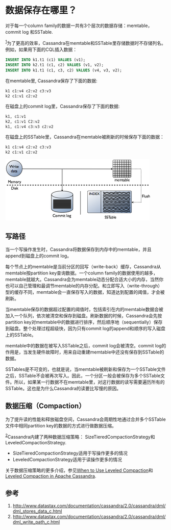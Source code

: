 # 数据保存在哪里？

对于每一个column family的数据一共有3个层次的数据存储：memtable，commit log 和SSTable.

<sup>[1](#ref_1)</sup>为了更高的效率，Cassandra在memtable和SSTable里存储数据时不存储列名。例如，如果用下面的CQL插入数据：

```SQL
INSERT INTO k1.t1 (c1) VALUES (v1);
INSERT INTO k2.t1 (c1, c2) VALUES (v1, v2);
INSERT INTO k1.t1 (c1, c3, c2) VALUES (v4, v3, v2);
```
在memtable里, Cassandra保存了下面的数据:

```text
k1 c1:v4 c2:v2 c3:v3
k2 c1:v1 c2:v2
```
在磁盘上的commit log里，Cassandra保存了下面的数据:
```text
k1, c1:v1
k2, c1:v1 C2:v2
k1, c1:v4 c3:v3 c2:v2
```
在磁盘上的SSTable里，Cassandra在memtable被刷新的时候保存下面的数据：
```text
k1 c1:v4 c2:v2 c3:v3
k2 c1:v1 c2:v2
```

![Figure 1](../assets/flush_memtable.png)

## 写路径

当一个写操作发生时，Cassandra将数据保存到内存中的memtable，并且append到磁盘上的commit log。

每个节点上的memtable是当前分区的回写（write-back）缓存，Cassandra从memtable按partition key查询数据。一个column family的数据使用的越多，memtable就越大。Cassandra会为memtable动态分配合适大小的内存，当然你也可以自己管理和最调节memtable的内存分配。和立即写入（write-through）型的缓存不同，memtable会一直保存写入的数据，知道达到配置的阈值，才会被刷新。

当memtable保存的数据超过配置的阈值时，包括索引在内的memtable数据会被加入一个队列，依次被清空和保存到磁盘。刷新数据的时候，Cassandra会先按partition key对memtable中的数据进行排序，然后顺序地（sequentially）保存到磁盘。整个处理过程超级快，因为只有commit log的append和顺序的写入磁盘上的SSTable。

memtable中的数据在被写入SSTable之后，commit log会被清空。commit log的作用是，当发生硬件故障时，用来自动重建memtable中还没有保存到SSTable的数据。

SSTables是不可变的，也就是说，当memtable被刷新和保存为一个SSTable文件之后，SSTable不会被再次写入。因此，一个分区一般会被保存为多个SSTable文件。所以，如果某一行数据不在memtable里，对这行数据的读写需要遍历所有的SSTable。这也是为什么Cassandra的读要比写慢的原因。

## 数据压缩（Compaction）

为了提升读的性能和释放磁盘空间，Cassandra会周期性地通过合并多个SSTable文件中相同partition key的数据的方式进行做数据压缩。

<sup>[2](#ref_2)</sup>Cassandra内建了两种数据压缩策略： SizeTieredCompactionStrategy和LeveledCompactionStrategy.

* SizeTieredCompactionStrategy适用于写操作更多的情况
* LeveledCompactionStrategy适用于读操作更多的情况

关于数据压缩策略的更多介绍，参见[When to Use Leveled Compaction](http://www.datastax.com/dev/blog/when-to-use-leveled-compaction)和[Leveled Compaction in Apache Cassandra](http://www.datastax.com/dev/blog/leveled-compaction-in-apache-cassandra).

## 参考

1. <a name="ref_1"></a>http://www.datastax.com/documentation/cassandra/2.0/cassandra/dml/dml_stores_data_c.html
2. <a name="ref_2"></a>http://www.datastax.com/documentation/cassandra/2.0/cassandra/dml/dml_write_path_c.html
